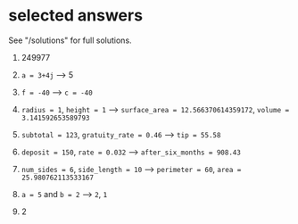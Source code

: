 # selected answers
See "/solutions" for full solutions.


1. 249977




2. `a = 3+4j` --> 5





7. `f = -40` --> `c = -40`




8. `radius = 1`, `height = 1` --> `surface_area = 12.566370614359172`, `volume = 3.141592653589793`




9. `subtotal = 123`, `gratuity_rate = 0.46` --> `tip = 55.58`




10. `deposit = 150`, `rate = 0.032` --> `after_six_months = 908.43`



11. `num_sides = 6`, `side_length = 10` --> `perimeter = 60`, `area = 25.980762113533167`



12. `a = 5` and `b = 2` --> `2`, `1`



13. 2
